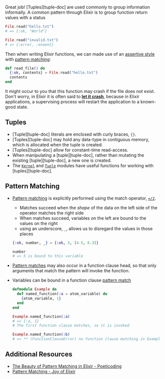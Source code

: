 Great job! [Tuples][tuple-doc] are used commonly to group information informally. A common pattern through Elixir is to group function return values with a status

```elixir
File.read("hello.txt")
# => {:ok, "World"}

File.read("invalid.txt")
# => {:error, :enoent}
```

Then when writing Elixir functions, we can made use of an [assertive style][assertive-style] with [pattern matching][pattern-match-doc]:

```elixir
def read_file() do
  {:ok, contents} = File.read("hello.txt")
  contents
end
```

It might occur to you that this function may crash if the file does not exist. Don't worry, in Elixir it is often said to [**let it crash**][let-it-crash], because in Elixir applications, a supervising process will restart the application to a known-good state.

## Tuples

- [Tuple][tuple-doc] literals are enclosed with curly braces, `{}`.
- [Tuples][tuple-doc] may hold any data-type in contiguous memory, which is allocated when the tuple is created.
- [Tuples][tuple-doc] allow for constant-time read-access.
- When manipulating a [tuple][tuple-doc], rather than mutating the existing [tuple][tuple-doc], a new one is created.
- The [`Kernel`][kernel-module] and [`Tuple`][tuple-module] modules have useful functions for working with [tuples][tuple-doc].

## Pattern Matching

- [Pattern matching][pattern-match-doc] is explicitly performed using the match operator, [`=/2`][match-op].

  - Matches succeed when the _shape_ of the data on the left side of the operator matches the right side
  - When matches succeed, variables on the left are bound to the values on the right
  - using an underscore, `_`, allows us to disregard the values in those places

  ```elixir
  {:ok, number, _} = {:ok, 5, [4.5, 6.3]}

  number
  # => 5 is bound to this variable
  ```

- [Pattern matches][pattern-match-doc] may also occur in a function clause head, so that only arguments that match the pattern will invoke the function.
- Variables can be bound in a function clause [pattern match][pattern-match-doc]

  ```elixir
  defmodule Example do
    def named_function(:a = atom_variable) do
      {atom_variable, 1}
    end
  end

  Example.named_function(:a)
  # => {:a, 1}
  # The first function clause matches, so it is invoked

  Example.named_function(:b)
  # => ** (FunctionClauseError) no function clause matching in Example.named_function/1
  ```

## Additional Resources

- [The Beauty of Pattern Matching in Elixir - Poeticoding](https://www.poeticoding.com/the-beauty-of-pattern-matching-in-elixir/)
- [Pattern Matching - Joy of Elixir](https://joyofelixir.com/6-pattern-matching)

[assertive-style]: http://blog.plataformatec.com.br/2014/09/writing-assertive-code-with-elixir/
[let-it-crash]: https://www.amberbit.com/blog/2019/7/26/the-misunderstanding-of-let-it-crash/
[tuple-module]: https://hexdocs.pm/elixir/Tuple.html
[kernel-module]: https://hexdocs.pm/elixir/Kernel.html
[pattern-match-doc]: https://elixir-lang.org/getting-started/pattern-matching.html
[match-op]: https://hexdocs.pm/elixir/Kernel.SpecialForms.html#=/2
